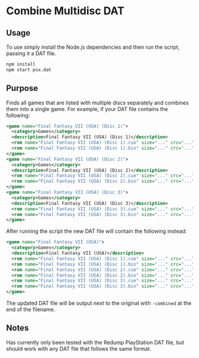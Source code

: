 # Combine Multidisc DAT

## Usage

To use simply install the Node.js dependencies and then run the script, passing it a DAT file.

```sh
npm install
npm start psx.dat
```

## Purpose

Finds all games that are listed with multiple discs separately and combines them into a single game. For example, if your DAT file contains the following:

```xml
<game name="Final Fantasy VII (USA) (Disc 1)">
  <category>Games</category>
  <description>Final Fantasy VII (USA) (Disc 1)</description>
  <rom name="Final Fantasy VII (USA) (Disc 1).cue" size="..." crc="..." md5="..." sha1="..."/>
  <rom name="Final Fantasy VII (USA) (Disc 1).bin" size="..." crc="..." md5="..." sha1="..."/>
</game>
<game name="Final Fantasy VII (USA) (Disc 2)">
  <category>Games</category>
  <description>Final Fantasy VII (USA) (Disc 2)</description>
  <rom name="Final Fantasy VII (USA) (Disc 2).cue" size="..." crc="..." md5="..." sha1="..."/>
  <rom name="Final Fantasy VII (USA) (Disc 2).bin" size="..." crc="..." md5="..." sha1="..."/>
</game>
<game name="Final Fantasy VII (USA) (Disc 3)">
  <category>Games</category>
  <description>Final Fantasy VII (USA) (Disc 3)</description>
  <rom name="Final Fantasy VII (USA) (Disc 3).cue" size="..." crc="..." md5="..." sha1="..."/>
  <rom name="Final Fantasy VII (USA) (Disc 3).bin" size="..." crc="..." md5="..." sha1="..."/>
</game>
```

After running the script the new DAT file will contain the following instead:

```xml
<game name="Final Fantasy VII (USA)">
  <category>Games</category>
  <description>Final Fantasy VII (USA)</description>
  <rom name="Final Fantasy VII (USA) (Disc 1).cue" size="..." crc="..." md5="..." sha1="..."/>
  <rom name="Final Fantasy VII (USA) (Disc 1).bin" size="..." crc="..." md5="..." sha1="..."/>
  <rom name="Final Fantasy VII (USA) (Disc 2).cue" size="..." crc="..." md5="..." sha1="..."/>
  <rom name="Final Fantasy VII (USA) (Disc 2).bin" size="..." crc="..." md5="..." sha1="..."/>
  <rom name="Final Fantasy VII (USA) (Disc 3).cue" size="..." crc="..." md5="..." sha1="..."/>
  <rom name="Final Fantasy VII (USA) (Disc 3).bin" size="..." crc="..." md5="..." sha1="..."/>
</game>
```

The updated DAT file will be output next to the original with `-combined` at the end of the filename.

## Notes

Has currently only been tested with the Redump PlayStation DAT file, but should work with any DAT file that follows the same format.

